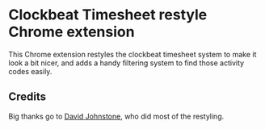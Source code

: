 Clockbeat Timesheet restyle Chrome extension
============================================

This Chrome extension restyles the clockbeat timesheet system to make it look a bit nicer,
and adds a handy filtering system to find those activity codes easily.


Credits
-------
Big thanks go to [David Johnstone](http://davidjohnstone.net), who did most of the restyling.
